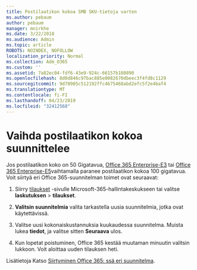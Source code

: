```yaml
---
title: Postilaatikon kokoa SMB SKU-tietoja varten
ms.author: pebaum
author: pebaum
manager: mnirkhe
ms.date: 3/22/2018
ms.audience: Admin
ms.topic: article
ROBOTS: NOINDEX, NOFOLLOW
localization_priority: Normal
ms.collection: Adm_O365
ms.custom: ''
ms.assetid: 7a82ec04-fdf6-43e9-924c-66157b180890
ms.openlocfilehash: 8d0d846c97bac885e0082670dbeec3f4fd8c1129
ms.sourcegitcommit: 9d78905c512192ffc4675468abd2efc5f2e4baf4
ms.translationtype: MT
ms.contentlocale: fi-FI
ms.lasthandoff: 04/23/2019
ms.locfileid: "32412568"
---
```

# <a name="switch-plans-to-increase-mailbox-size"></a>Vaihda postilaatikon kokoa suunnittelee

Jos postilaatikon koko on 50 Gigatavua, [Office 365 Enterprise-E3](https://products.office.com/business/office-365-enterprise-e3-business-software) tai [Office 365 Enterprise-E5](https://products.office.com/business/office-365-enterprise-e5-business-software)vaihtamalla paranee postilaatikon kokoa 100 gigatavua. Voit siirtyä eri Office 365-suunnitelman toimet ovat seuraavat:
  
1. Siirry [tilaukset](https://go.microsoft.com/fwlink/p/?linkid=842054) -sivulle Microsoft-365-hallintakeskukseen tai valitse **laskutuksen** \> **tilaukset**.
    
2. **Valitsin suunnitelmia** valita tarkastella uusia suunnitelmia, jotka ovat käytettävissä. 
    
3. Valitse uusi kokonaiskustannuksia kuukaudessa suunnitelma. Muista lukea **tiedot**, ja valitse sitten **Seuraava** ulos. 
    
4. Kun lopetat poistuminen, Office 365 kestää muutaman minuutin valitsin lukkoon. Voit aloittaa uuden tilauksen heti.
    
Lisätietoja Katso [Siirtyminen Office 365: ssä eri suunnitelma](https://support.office.com/article/73318661-8f33-478b-bcc7-fb8d69dbb22a).
  

